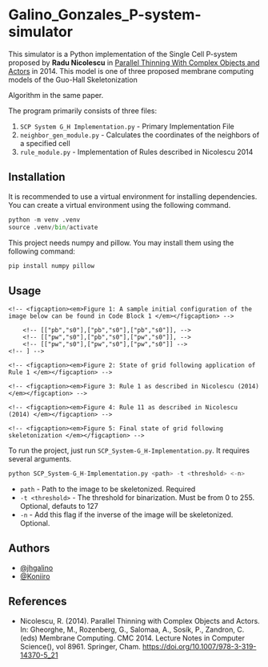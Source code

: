 # Galino_Gonzales_P-system-simulator

This simulator is a Python implementation of the Single Cell P-system
proposed by **Radu Nicolescu** in [Parallel Thinning With Complex Objects and
Actors](https://link.springer.com/chapter/10.1007/978-3-319-14370-5_21 "*Parallel Thinning With
Complex Objects and Actors") in 2014. This model is one of three proposed membrane computing models
of the Guo-Hall Skeletonization

Algorithm in the same paper.

The program primarily consists of three files:  
1. `SCP System G_H Implementation.py` - Primary Implementation File
2. `neighbor_gen_module.py` - Calculates the coordinates of the neighbors of a specified cell
3. `rule_module.py` - Implementation of Rules described in Nicolescu 2014

## Installation
It is recommended to use a virtual environment for installing dependencies. You can create a virtual
environment using the following command.
```python
python -m venv .venv
source .venv/bin/activate
```
This project needs numpy and pillow. You may install them using the following command:
```python
pip install numpy pillow
```

## Usage

<!-- ### Input -->
<!-- The primary input of the simulator  is the nested-array *nodes*, structured as a 3x3 grid following the format used in Nicolescu (2014). This array consists of three sub-arrays, each containing three additional sub-arrays, effectively forming a 3x3 structure. These cells store the initial configuration of the grid for processing. -->


<!-- <figure style="text-align: center;"> -->
	<!-- <figcaption><em>Figure 1: A sample initial configuration of the image below can be found in Code Block 1 </em></figcaption> -->
  <!-- <p align="center"><img src="https://github.com/Koniiro/Galino_Gonzales_P-system-simulator/blob/main/Images/Initial%20State.png" alt="Sample Initial Configuration"></p> -->
  
<!-- </figure> -->


<!-- #### Code Block 1 -->
<!-- ```python -->
<!-- #Sample Initial Configuration of  3x3 Grid -->
<!-- nodes=[ -->
		<!-- [["pb","s0"],["pb","s0"],["pb","s0"]], -->
		<!-- [["pw","s0"],["pb","s0"],["pw","s0"]], -->
		<!-- [["pw","s0"],["pw","s0"],["pw","s0"]] -->
    <!-- ] -->
<!-- ``` -->
<!-- ### Runtime -->
<!-- During runtime, the simulator processes each rule by attempting to apply it to the cells in the grid. If a cell meets the rule's conditions, the rule is applied. The simulator will display the rule being applied and print the contents of each cell after the application attempt. The cells are printed in order: (0,0), (0,1),(0,2),(1,0), ..., (2,2). -->

<!-- #### Code Block 2 -->
<!-- ```python -->
<!-- Executing rule_01: -->
<!-- ['pb', 's0'] -->
<!-- ['pb', 's0'] -->
<!-- ['pb', 's0'] -->
<!-- ['pw', 's1'] -->
<!-- ['pb', 's0'] -->
<!-- ['pw', 's1'] -->
<!-- ['pw', 's1'] -->
<!-- ['pw', 's1'] -->
<!-- ['pw', 's1'] -->
<!-- ``` -->

<!-- <figure style="text-align: center;"> -->
	<!-- <figcaption><em>Figure 2: State of grid following application of Rule 1 </em></figcaption> -->
  <!-- <p align="center"><img src="https://github.com/Koniiro/Galino_Gonzales_P-system-simulator/blob/main/Images/R1State.png" alt="State of grid after Rule 1"></p> -->
  
<!-- </figure> -->
<!-- <figure style="text-align: center;"> -->
	<!-- <figcaption><em>Figure 3: Rule 1 as described in Nicolescu (2014) </em></figcaption> -->
  <!-- <p align="center"><img src="https://github.com/Koniiro/Galino_Gonzales_P-system-simulator/blob/main/Images/rule1.png" alt="Rule 1 Nicolescu (2014)"></p> -->
<!-- </figure> -->


<!-- After attempting to apply each implemented rule, the simulator will check the value of the variable `checksum`. This value is used to determine how many times rule 11 has been successfully applied. -->

<!-- In other words, if a cell was changed from black to white as part of the skeletonization process, it means rule 11 was applied. If rule 11 has been applied at least once, the simulator will conduct another round of applying each rule. -->

<!-- <figure style="text-align: center;"> -->
	<!-- <figcaption><em>Figure 4: Rule 11 as described in Nicolescu (2014) </em></figcaption> -->
  <!-- <p align="center"><img src="https://github.com/Koniiro/Galino_Gonzales_P-system-simulator/blob/main/Images/r11.png" alt="Rule 11 Nicolescu (2014)"></p> -->
<!-- </figure> -->


<!-- This process will continue until rule 11 can no longer be applied. -->
<!-- ###Output -->
<!-- If no further rounds are to be conducted, the simulator will print out the final configuration of the 3x3 grid as well as indicate how many rounds were taken to reach this result. -->

<!-- #### Code Block 3 -->
<!-- ```python -->
<!-- =====Finished===== -->
<!-- Final Configuration -->
<!-- Rounds Taken: 2 -->
<!-- [['s2', 'h1', 'pw'], ['pb', 's12', 'h1'], ['s2', 'h1', 'pw']] -->
<!-- [['pw', 's2'], ['s2', 'h1', 'pw'], ['pw', 's2']] -->
<!-- [['pw', 's2'], ['pw', 's2'], ['pw', 's2']] -->
<!-- ``` -->

<!-- <figure style="text-align: center;"> -->
	<!-- <figcaption><em>Figure 5: Final state of grid following skeletonization </em></figcaption> -->
<!-- <p align="center"><img src="https://github.com/Koniiro/Galino_Gonzales_P-system-simulator/blob/main/Images/Final%20State.png" alt="Sample Final Configuration"></p> -->
  
<!-- </figure> -->

To run the project, just run `SCP_System-G_H-Implementation.py`. It requires several arguments.
```python
python SCP_System-G_H-Implementation.py <path> -t <threshold> <-n>
```
- `path` - Path to the image to be skeletonized. Required
- `-t <threshold>` - The threshold for binarization. Must be from 0 to 255. Optional, defauts to 127
- `-n` - Add this flag if the inverse of the image will be skeletonized. Optional.

## Authors

- [@jhgalino](https://github.com/jhgalino)
- [@Koniiro](https://github.com/Koniiro)

## References
- Nicolescu, R. (2014). Parallel Thinning with Complex Objects and Actors. In: Gheorghe, M., Rozenberg, G., Salomaa, A., Sosík, P., Zandron, C. (eds) Membrane Computing. CMC 2014. Lecture Notes in Computer Science(), vol 8961. Springer, Cham. https://doi.org/10.1007/978-3-319-14370-5_21
